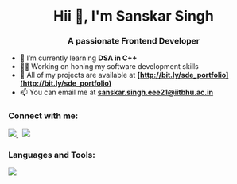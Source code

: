 <h1 align="center">Hii 👋, I'm Sanskar Singh</h1>
<h3 align="center">A passionate Frontend Developer</h3>

- 🌱 I’m currently learning **DSA in C++**
- 🧑‍💻 Working on honing my software development skills
- 🚀 All of my projects are available at **[http://bit.ly/sde_portfolio](http://bit.ly/sde_portfolio)**
- 📫 You can email me at **sanskar.singh.eee21@iitbhu.ac.in**

<h3 align="left">Connect with me:</h3>
<p align="left">
  <a href="https://www.instagram.com/sanskarsingh_iitbhu_21/">
    <img src="https://skillicons.dev/icons?i=instagram" />
  </a> &nbsp
  <a href="https://www.linkedin.com/in/sanskar-singh-7a6b2b241/">
    <img src="https://skillicons.dev/icons?i=linkedin" />
  </a>
</p>

### Languages and Tools:

<p align="left">
  <img src="https://skillicons.dev/icons?i=c,cpp,html,css,js,react,nodejs,git,github" />
</p>

